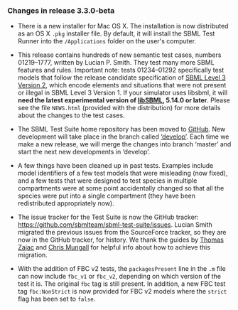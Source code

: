 ### Changes in release 3.3.0-beta

* There is a new installer for Mac OS&nbsp;X. The installation is now distributed as an OS&nbsp;X <code>.pkg</code> installer file.  By default, it will install the SBML Test Runner into the <code>/Applications</code> folder on the user's computer.

* This release contains hundreds of new semantic test cases, numbers 01219&ndash;1777, written by Lucian P. Smith.  They test many more SBML features and rules. Important note: tests 01234&#8211;01292 specifically test models that follow the release candidate specification of [SBML Level 3 Version 2](http://sbml.org/Documents/Specifications/SBML_Level_3/Version_2/Core/Release_1), which encode elements and situations that were not present or illegal in SBML Level&nbsp;3 Version&nbsp;1. If your simulator uses libsbml, it will **need the latest experimental version of [libSBML](http://sbml.org/Software/libSBML), 5.14.0 or later**. Please see the file <code>NEWS.html</code> (provided with the distribution) for more details about the changes to the test cases.

* The SBML Test Suite home repository has been moved to [GitHub](https://github.com/sbmlteam/sbml-test-suite).  New development will take place in the branch called [&#8216;develop&#8217;](https://github.com/sbmlteam/sbml-test-suite/tree/develop).  Each time we make a new release, we will merge the changes into branch &#8216;master&#8217; and start the next new developments in &#8216;develop&#8217;.

* A few things have been cleaned up in past tests. Examples include model identifiers of a few test models that were misleading (now fixed), and a few tests that were designed to test species in multiple compartments were at some point accidentally changed so that all the species were put into a single compartment (they have been redistributed appropriately now).

* The issue tracker for the Test Suite is now the GitHub tracker: <a href="https://github.com/sbmlteam/sbml-test-suite/issues">https://github.com/sbmlteam/sbml-test-suite/issues</a>. Lucian Smith migrated the previous issues from the SourceForce tracker, so they are now in the GitHub tracker, for history. We thank the guides by <a href="https://github.com/mephenor/JSBML-Migration-Guide/wiki/">Thomas Zajac</a> and <a href="https://github.com/cmungall/gosf2github">Chris Mungall</a> for helpful info about how to achieve this migration.

* With the addition of FBC v2 tests, the <code>packagesPresent</code> line in the <code>.m</code> file can now include <code>fbc_v1</code> or <code>fbc_v2</code>, depending on which version of the test it is.  The original <code>fbc</code> tag is still present.  In addition, a new FBC test tag <code>fbc:NonStrict</code> is now provided for FBC v2 models where the <code>strict</code> flag has been set to <code>false</code>.</code>
